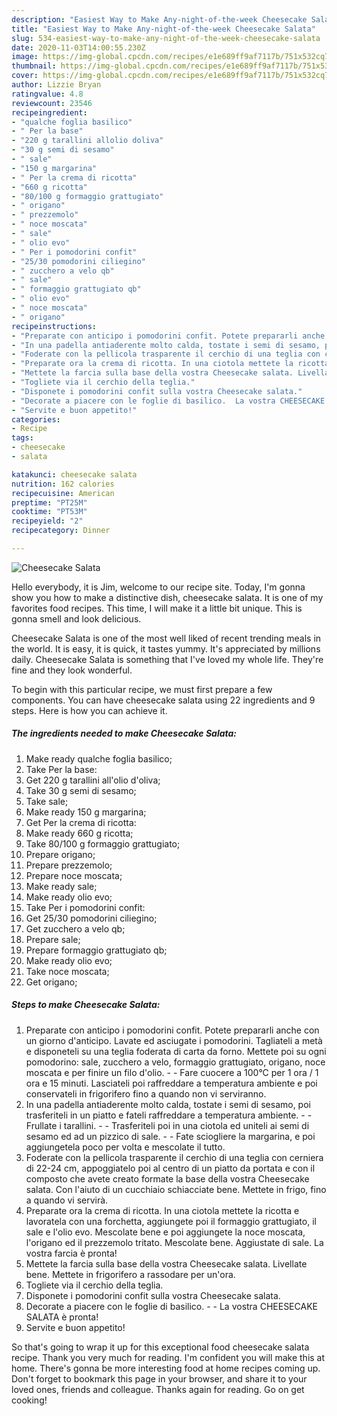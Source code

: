 ```yaml
---
description: "Easiest Way to Make Any-night-of-the-week Cheesecake Salata"
title: "Easiest Way to Make Any-night-of-the-week Cheesecake Salata"
slug: 534-easiest-way-to-make-any-night-of-the-week-cheesecake-salata
date: 2020-11-03T14:00:55.230Z
image: https://img-global.cpcdn.com/recipes/e1e689ff9af7117b/751x532cq70/cheesecake-salata-recipe-main-photo.jpg
thumbnail: https://img-global.cpcdn.com/recipes/e1e689ff9af7117b/751x532cq70/cheesecake-salata-recipe-main-photo.jpg
cover: https://img-global.cpcdn.com/recipes/e1e689ff9af7117b/751x532cq70/cheesecake-salata-recipe-main-photo.jpg
author: Lizzie Bryan
ratingvalue: 4.8
reviewcount: 23546
recipeingredient:
- "qualche foglia basilico"
- " Per la base"
- "220 g tarallini allolio doliva"
- "30 g semi di sesamo"
- " sale"
- "150 g margarina"
- " Per la crema di ricotta"
- "660 g ricotta"
- "80/100 g formaggio grattugiato"
- " origano"
- " prezzemolo"
- " noce moscata"
- " sale"
- " olio evo"
- " Per i pomodorini confit"
- "25/30 pomodorini ciliegino"
- " zucchero a velo qb"
- " sale"
- " formaggio grattugiato qb"
- " olio evo"
- " noce moscata"
- " origano"
recipeinstructions:
- "Preparate con anticipo i pomodorini confit. Potete prepararli anche con un giorno d&#39;anticipo. Lavate ed asciugate i pomodorini. Tagliateli a metà e disponeteli su una teglia foderata di carta da forno. Mettete poi su ogni pomodorino: sale, zucchero a velo, formaggio grattugiato, origano, noce moscata e per finire un filo d&#39;olio.  Fare cuocere a 100°C per 1 ora / 1 ora e 15 minuti. Lasciateli poi raffreddare a temperatura ambiente e poi conservateli in frigorifero fino a quando non vi serviranno."
- "In una padella antiaderente molto calda, tostate i semi di sesamo, poi trasferiteli in un piatto e fateli raffreddare a temperatura ambiente.  Frullate i tarallini.  Trasferiteli poi in una ciotola ed uniteli ai semi di sesamo ed ad un pizzico di sale.  Fate sciogliere la margarina, e poi aggiungetela poco per volta e mescolate il tutto."
- "Foderate con la pellicola trasparente il cerchio di una teglia con cerniera di 22-24 cm, appoggiatelo poi al centro di un piatto da portata e con il composto che avete creato formate la base della vostra Cheesecake salata. Con l&#39;aiuto di un cucchiaio schiacciate bene. Mettete in frigo, fino a quando vi servirà."
- "Preparate ora la crema di ricotta. In una ciotola mettete la ricotta e lavoratela con una forchetta, aggiungete poi il formaggio grattugiato, il sale e l&#39;olio evo. Mescolate bene e poi aggiungete la noce moscata, l&#39;origano ed il prezzemolo tritato. Mescolate bene. Aggiustate di sale. La vostra farcia è pronta!"
- "Mettete la farcia sulla base della vostra Cheesecake salata. Livellate bene. Mettete in frigorifero a rassodare per un&#39;ora."
- "Togliete via il cerchio della teglia."
- "Disponete i pomodorini confit sulla vostra Cheesecake salata."
- "Decorate a piacere con le foglie di basilico.  La vostra CHEESECAKE SALATA è pronta!"
- "Servite e buon appetito!"
categories:
- Recipe
tags:
- cheesecake
- salata

katakunci: cheesecake salata 
nutrition: 162 calories
recipecuisine: American
preptime: "PT25M"
cooktime: "PT53M"
recipeyield: "2"
recipecategory: Dinner

---
```



![Cheesecake Salata](https://img-global.cpcdn.com/recipes/e1e689ff9af7117b/751x532cq70/cheesecake-salata-recipe-main-photo.jpg)

Hello everybody, it is Jim, welcome to our recipe site. Today, I'm gonna show you how to make a distinctive dish, cheesecake salata. It is one of my favorites food recipes. This time, I will make it a little bit unique. This is gonna smell and look delicious.



Cheesecake Salata is one of the most well liked of recent trending meals in the world. It is easy, it is quick, it tastes yummy. It's appreciated by millions daily. Cheesecake Salata is something that I've loved my whole life. They're fine and they look wonderful.


To begin with this particular recipe, we must first prepare a few components. You can have cheesecake salata using 22 ingredients and 9 steps. Here is how you can achieve it.

<!--inarticleads1-->

##### The ingredients needed to make Cheesecake Salata:

1. Make ready qualche foglia basilico;
1. Take  Per la base:
1. Get 220 g tarallini all&#39;olio d&#39;oliva;
1. Take 30 g semi di sesamo;
1. Take  sale;
1. Make ready 150 g margarina;
1. Get  Per la crema di ricotta:
1. Make ready 660 g ricotta;
1. Take 80/100 g formaggio grattugiato;
1. Prepare  origano;
1. Prepare  prezzemolo;
1. Prepare  noce moscata;
1. Make ready  sale;
1. Make ready  olio evo;
1. Take  Per i pomodorini confit:
1. Get 25/30 pomodorini ciliegino;
1. Get  zucchero a velo qb;
1. Prepare  sale;
1. Prepare  formaggio grattugiato qb;
1. Make ready  olio evo;
1. Take  noce moscata;
1. Get  origano;




<!--inarticleads2-->

##### Steps to make Cheesecake Salata:

1. Preparate con anticipo i pomodorini confit. Potete prepararli anche con un giorno d&#39;anticipo. Lavate ed asciugate i pomodorini. Tagliateli a metà e disponeteli su una teglia foderata di carta da forno. Mettete poi su ogni pomodorino: sale, zucchero a velo, formaggio grattugiato, origano, noce moscata e per finire un filo d&#39;olio. -  - Fare cuocere a 100°C per 1 ora / 1 ora e 15 minuti. Lasciateli poi raffreddare a temperatura ambiente e poi conservateli in frigorifero fino a quando non vi serviranno.
1. In una padella antiaderente molto calda, tostate i semi di sesamo, poi trasferiteli in un piatto e fateli raffreddare a temperatura ambiente. -  - Frullate i tarallini. -  - Trasferiteli poi in una ciotola ed uniteli ai semi di sesamo ed ad un pizzico di sale. -  - Fate sciogliere la margarina, e poi aggiungetela poco per volta e mescolate il tutto.
1. Foderate con la pellicola trasparente il cerchio di una teglia con cerniera di 22-24 cm, appoggiatelo poi al centro di un piatto da portata e con il composto che avete creato formate la base della vostra Cheesecake salata. Con l&#39;aiuto di un cucchiaio schiacciate bene. Mettete in frigo, fino a quando vi servirà.
1. Preparate ora la crema di ricotta. In una ciotola mettete la ricotta e lavoratela con una forchetta, aggiungete poi il formaggio grattugiato, il sale e l&#39;olio evo. Mescolate bene e poi aggiungete la noce moscata, l&#39;origano ed il prezzemolo tritato. Mescolate bene. Aggiustate di sale. La vostra farcia è pronta!
1. Mettete la farcia sulla base della vostra Cheesecake salata. Livellate bene. Mettete in frigorifero a rassodare per un&#39;ora.
1. Togliete via il cerchio della teglia.
1. Disponete i pomodorini confit sulla vostra Cheesecake salata.
1. Decorate a piacere con le foglie di basilico. -  - La vostra CHEESECAKE SALATA è pronta!
1. Servite e buon appetito!




So that's going to wrap it up for this exceptional food cheesecake salata recipe. Thank you very much for reading. I'm confident you will make this at home. There's gonna be more interesting food at home recipes coming up. Don't forget to bookmark this page in your browser, and share it to your loved ones, friends and colleague. Thanks again for reading. Go on get cooking!
